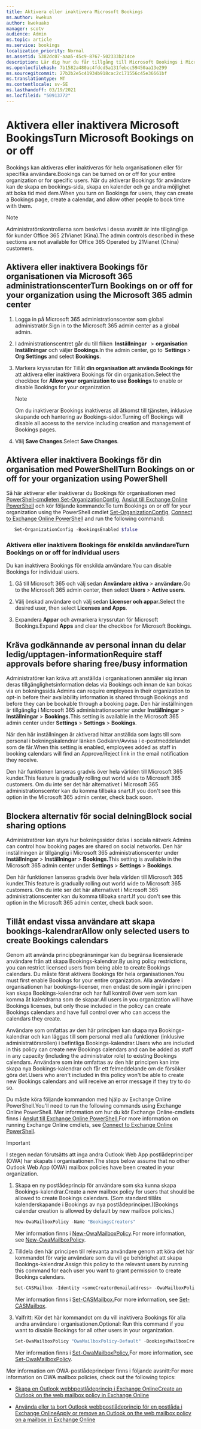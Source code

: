 ```yaml
---
title: Aktivera eller inaktivera Microsoft Bookings
ms.author: kwekua
author: kwekuako
manager: scotv
audience: Admin
ms.topic: article
ms.service: bookings
localization_priority: Normal
ms.assetid: 5382dc07-aaa5-45c9-8767-502333b214ce
description: Lär dig hur du får tillgång till Microsoft Bookings i Microsoft 365.
ms.openlocfilehash: 7b1582a480ac4fdcd5a131febcc59450aa13e299
ms.sourcegitcommit: 27b2b2e5c41934b918cac2c171556c45e36661bf
ms.translationtype: MT
ms.contentlocale: sv-SE
ms.lasthandoff: 03/19/2021
ms.locfileid: "50913772"
---
```

# <a name="turn-microsoft-bookings-on-or-off"></a><span data-ttu-id="38ce1-103">Aktivera eller inaktivera Microsoft Bookings</span><span class="sxs-lookup"><span data-stu-id="38ce1-103">Turn Microsoft Bookings on or off</span></span>

<span data-ttu-id="38ce1-104">Bookings kan aktiveras eller inaktiveras för hela organisationen eller för specifika användare.</span><span class="sxs-lookup"><span data-stu-id="38ce1-104">Bookings can be turned on or off for your entire organization or for specific users.</span></span> <span data-ttu-id="38ce1-105">När du aktiverar Bookings för användare kan de skapa en bookings-sida, skapa en kalender och ge andra möjlighet att boka tid med dem.</span><span class="sxs-lookup"><span data-stu-id="38ce1-105">When you turn on Bookings for users, they can create a Bookings page, create a calendar, and allow other people to book time with them.</span></span>

> [!NOTE]
> <span data-ttu-id="38ce1-106">Administratörskontrollerna som beskrivs i dessa avsnitt är inte tillgängliga för kunder Office 365 21Vianet (Kina).</span><span class="sxs-lookup"><span data-stu-id="38ce1-106">The admin controls described in these sections are not available for Office 365 Operated by 21Vianet (China) customers.</span></span>

## <a name="turn-bookings-on-or-off-for-your-organization-using-the-microsoft-365-admin-center"></a><span data-ttu-id="38ce1-107">Aktivera eller inaktivera Bookings för organisationen via Microsoft 365 administrationscenter</span><span class="sxs-lookup"><span data-stu-id="38ce1-107">Turn Bookings on or off for your organization using the Microsoft 365 admin center</span></span>

1. <span data-ttu-id="38ce1-108">Logga in på Microsoft 365 administrationscenter som global administratör.</span><span class="sxs-lookup"><span data-stu-id="38ce1-108">Sign in to the Microsoft 365 admin center as a global admin.</span></span>

2. <span data-ttu-id="38ce1-109">I administrationscentret går du till fliken  **Inställningar**   \> **organisation Inställningar** och väljer **Bookings**.</span><span class="sxs-lookup"><span data-stu-id="38ce1-109">In the admin center, go to  **Settings** \> **Org Settings** and select **Bookings**.</span></span>

3. <span data-ttu-id="38ce1-110">Markera kryssrutan för Tillåt **din organisation att använda Bookings för** att aktivera eller inaktivera Bookings för din organisation.</span><span class="sxs-lookup"><span data-stu-id="38ce1-110">Select the checkbox for **Allow your organization to use Bookings** to enable or disable Bookings for your organization.</span></span>

   > [!NOTE]
   > <span data-ttu-id="38ce1-111">Om du inaktiverar Bookings inaktiveras all åtkomst till tjänsten, inklusive skapande och hantering av Bookings-sidor.</span><span class="sxs-lookup"><span data-stu-id="38ce1-111">Turning off Bookings will disable all access to the service including creation and management of Bookings pages.</span></span>

4. <span data-ttu-id="38ce1-112">Välj **Save Changes**.</span><span class="sxs-lookup"><span data-stu-id="38ce1-112">Select **Save Changes**.</span></span>

## <a name="turn-bookings-on-or-off-for-your-organization-using-powershell"></a><span data-ttu-id="38ce1-113">Aktivera eller inaktivera Bookings för din organisation med PowerShell</span><span class="sxs-lookup"><span data-stu-id="38ce1-113">Turn Bookings on or off for your organization using PowerShell</span></span>

<span data-ttu-id="38ce1-114">Så här aktiverar eller inaktiverar du Bookings för organisationen med [PowerShell-cmdleten Set-OrganizationConfig](/powershell/module/exchange/set-organizationconfig), [Anslut till Exchange Online PowerShell](/powershell/exchange/connect-to-exchange-online-powershell) och kör följande kommando:</span><span class="sxs-lookup"><span data-stu-id="38ce1-114">To turn Bookings on or off for your organization using the PowerShell cmdlet [Set-OrganizationConfig](/powershell/module/exchange/set-organizationconfig), [Connect to Exchange Online PowerShell](/powershell/exchange/connect-to-exchange-online-powershell) and run the following command:</span></span>

```PowerShell
   Set-OrganizationConfig -BookingsEnabled $false
```

### <a name="turn-bookings-on-or-off-for-individual-users"></a><span data-ttu-id="38ce1-115">Aktivera eller inaktivera Bookings för enskilda användare</span><span class="sxs-lookup"><span data-stu-id="38ce1-115">Turn Bookings on or off for individual users</span></span>

<span data-ttu-id="38ce1-116">Du kan inaktivera Bookings för enskilda användare.</span><span class="sxs-lookup"><span data-stu-id="38ce1-116">You can disable Bookings for individual users.</span></span>

1. <span data-ttu-id="38ce1-117">Gå till Microsoft 365 och välj sedan **Användare aktiva** \> **användare.**</span><span class="sxs-lookup"><span data-stu-id="38ce1-117">Go to the Microsoft 365 admin center, then select **Users** \> **Active users**.</span></span>

1. <span data-ttu-id="38ce1-118">Välj önskad användare och välj sedan **Licenser och appar.**</span><span class="sxs-lookup"><span data-stu-id="38ce1-118">Select the desired user, then select **Licenses and Apps**.</span></span>

1. <span data-ttu-id="38ce1-119">Expandera **Appar** och avmarkera kryssrutan för Microsoft Bookings.</span><span class="sxs-lookup"><span data-stu-id="38ce1-119">Expand **Apps** and clear the checkbox for Microsoft Bookings.</span></span>

## <a name="require-staff-approvals-before-sharing-freebusy-information"></a><span data-ttu-id="38ce1-120">Kräva godkännande av personal innan du delar ledig/upptagen-information</span><span class="sxs-lookup"><span data-stu-id="38ce1-120">Require staff approvals before sharing free/busy information</span></span>

<span data-ttu-id="38ce1-121">Administratörer kan kräva att anställda i organisationen anmäler sig innan deras tillgänglighetsinformation delas via Bookings och innan de kan bokas via en bokningssida.</span><span class="sxs-lookup"><span data-stu-id="38ce1-121">Admins can require employees in their organization to opt-in before their availability information is shared through Bookings and before they can be bookable through a booking page.</span></span> <span data-ttu-id="38ce1-122">Den här inställningen är tillgänglig i Microsoft 365 administrationscenter under **Inställningar** \> **Inställningar** \> **Bookings.**</span><span class="sxs-lookup"><span data-stu-id="38ce1-122">This setting is available in the Microsoft 365 admin center under **Settings** \> **Settings** \> **Bookings**.</span></span>

<span data-ttu-id="38ce1-123">När den här inställningen är aktiverad hittar anställda som lagts till som personal i bokningskalendrar länken Godkänn/Avvisa i e-postmeddelandet som de får.</span><span class="sxs-lookup"><span data-stu-id="38ce1-123">When this setting is enabled, employees added as staff in booking calendars will find an Approve/Reject link in the email notification they receive.</span></span>

<span data-ttu-id="38ce1-124">Den här funktionen lanseras gradvis över hela världen till Microsoft 365 kunder.</span><span class="sxs-lookup"><span data-stu-id="38ce1-124">This feature is gradually rolling out world wide to Microsoft 365 customers.</span></span> <span data-ttu-id="38ce1-125">Om du inte ser det här alternativet i Microsoft 365 administrationscenter kan du komma tillbaka snart.</span><span class="sxs-lookup"><span data-stu-id="38ce1-125">If you don't see this option in the Microsoft 365 admin center, check back soon.</span></span>

## <a name="block-social-sharing-options"></a><span data-ttu-id="38ce1-126">Blockera alternativ för social delning</span><span class="sxs-lookup"><span data-stu-id="38ce1-126">Block social sharing options</span></span>

<span data-ttu-id="38ce1-127">Administratörer kan styra hur bokningssidor delas i sociala nätverk.</span><span class="sxs-lookup"><span data-stu-id="38ce1-127">Admins can control how booking pages are shared on social networks.</span></span> <span data-ttu-id="38ce1-128">Den här inställningen är tillgänglig i Microsoft 365 administrationscenter under **Inställningar** \> **Inställningar** \> **Bookings.**</span><span class="sxs-lookup"><span data-stu-id="38ce1-128">This setting is available in the Microsoft 365 admin center under **Settings** \> **Settings** \> **Bookings**.</span></span>

<span data-ttu-id="38ce1-129">Den här funktionen lanseras gradvis över hela världen till Microsoft 365 kunder.</span><span class="sxs-lookup"><span data-stu-id="38ce1-129">This feature is gradually rolling out world wide to Microsoft 365 customers.</span></span> <span data-ttu-id="38ce1-130">Om du inte ser det här alternativet i Microsoft 365 administrationscenter kan du komma tillbaka snart.</span><span class="sxs-lookup"><span data-stu-id="38ce1-130">If you don't see this option in the Microsoft 365 admin center, check back soon.</span></span>

## <a name="allow-only-selected-users-to-create-bookings-calendars"></a><span data-ttu-id="38ce1-131">Tillåt endast vissa användare att skapa bookings-kalendrar</span><span class="sxs-lookup"><span data-stu-id="38ce1-131">Allow only selected users to create Bookings calendars</span></span>

<span data-ttu-id="38ce1-132">Genom att använda principbegränsningar kan du begränsa licensierade användare från att skapa Bookings-kalendrar.</span><span class="sxs-lookup"><span data-stu-id="38ce1-132">By using policy restrictions, you can restrict licensed users from being able to create Bookings calendars.</span></span> <span data-ttu-id="38ce1-133">Du måste först aktivera Bookings för hela organisationen.</span><span class="sxs-lookup"><span data-stu-id="38ce1-133">You must first enable Bookings for your entire organization.</span></span> <span data-ttu-id="38ce1-134">Alla användare i organisationen har bookings-licenser, men endast de som ingår i principen kan skapa Bookings-kalendrar och har full kontroll över vem som kan komma åt kalendrarna som de skapar.</span><span class="sxs-lookup"><span data-stu-id="38ce1-134">All users in you organization will have Bookings licenses, but only those included in the policy can create Bookings calendars and have full control over who can access the calendars they create.</span></span>

<span data-ttu-id="38ce1-135">Användare som omfattas av den här principen kan skapa nya Bookings-kalendrar och kan läggas till som personal med alla funktioner (inklusive administratörsrollen) i befintliga Bookings-kalendrar.</span><span class="sxs-lookup"><span data-stu-id="38ce1-135">Users who are included in this policy can create new Bookings calendars and can be added as staff in any capacity (including the administrator role) to existing Bookings calendars.</span></span> <span data-ttu-id="38ce1-136">Användare som inte omfattas av den här principen kan inte skapa nya Bookings-kalendrar och får ett felmeddelande om de försöker göra det.</span><span class="sxs-lookup"><span data-stu-id="38ce1-136">Users who aren't included in this policy won't be able to create new Bookings calendars and will receive an error message if they try to do so.</span></span>

<span data-ttu-id="38ce1-137">Du måste köra följande kommandon med hjälp av Exchange Online PowerShell.</span><span class="sxs-lookup"><span data-stu-id="38ce1-137">You'll need to run the following commands using Exchange Online PowerShell.</span></span> <span data-ttu-id="38ce1-138">Mer information om hur du kör Exchange Online-cmdlets finns i [Anslut till Exchange Online PowerShell.](/powershell/exchange/connect-to-exchange-online-powershell)</span><span class="sxs-lookup"><span data-stu-id="38ce1-138">For more information on running Exchange Online cmdlets, see [Connect to Exchange Online PowerShell](/powershell/exchange/connect-to-exchange-online-powershell).</span></span>

> [!IMPORTANT]
> <span data-ttu-id="38ce1-139">I stegen nedan förutsätts att inga andra Outlook Web App postlådeprinciper (OWA) har skapats i organisationen.</span><span class="sxs-lookup"><span data-stu-id="38ce1-139">The steps below assume that no other Outlook Web App (OWA) mailbox policies have been created in your organization.</span></span>

1. <span data-ttu-id="38ce1-140">Skapa en ny postlådeprincip för användare som ska kunna skapa Bookings-kalendrar.</span><span class="sxs-lookup"><span data-stu-id="38ce1-140">Create a new mailbox policy for users that should be allowed to create Bookings calendars.</span></span> <span data-ttu-id="38ce1-141">(Som standard tillåts kalenderskapande i Bookings av nya postlådeprinciper.)</span><span class="sxs-lookup"><span data-stu-id="38ce1-141">(Bookings calendar creation is allowed by default by new mailbox policies.)</span></span>

   ```PowerShell
   New-OwaMailboxPolicy -Name "BookingsCreators"
   ```

   <span data-ttu-id="38ce1-142">Mer information finns i [New-OwaMailboxPolicy](/powershell/module/exchange/new-owamailboxpolicy).</span><span class="sxs-lookup"><span data-stu-id="38ce1-142">For more information, see [New-OwaMailboxPolicy](/powershell/module/exchange/new-owamailboxpolicy).</span></span>

2. <span data-ttu-id="38ce1-143">Tilldela den här principen till relevanta användare genom att köra det här kommandot för varje användare som du vill ge behörighet att skapa Bookings-kalendrar.</span><span class="sxs-lookup"><span data-stu-id="38ce1-143">Assign this policy to the relevant users by running this command for each user you want to grant permission to create Bookings calendars.</span></span>

   ```PowerShell
   Set-CASMailbox -Identity <someCreator@emailaddress> -OwaMailboxPolicy "BookingsCreators"
   ```

   <span data-ttu-id="38ce1-144">Mer information finns i [Set-CASMailbox.](/powershell/module/exchange/set-casmailbox)</span><span class="sxs-lookup"><span data-stu-id="38ce1-144">For more information, see [Set-CASMailbox](/powershell/module/exchange/set-casmailbox).</span></span>

3. <span data-ttu-id="38ce1-145">Valfritt: Kör det här kommandot om du vill inaktivera Bookings för alla andra användare i organisationen.</span><span class="sxs-lookup"><span data-stu-id="38ce1-145">Optional: Run this command if you want to disable Bookings for all other users in your organization.</span></span>

   ```PowerShell
   Set-OwaMailboxPolicy "OwaMailboxPolicy-Default" -BookingsMailboxCreationEnabled:$false
   ```

   <span data-ttu-id="38ce1-146">Mer information finns i [Set-OwaMailboxPolicy.](/powershell/module/exchange/set-owamailboxpolicy)</span><span class="sxs-lookup"><span data-stu-id="38ce1-146">For more information, see [Set-OwaMailboxPolicy](/powershell/module/exchange/set-owamailboxpolicy).</span></span>

<span data-ttu-id="38ce1-147">Mer information om OWA-postlådeprinciper finns i följande avsnitt:</span><span class="sxs-lookup"><span data-stu-id="38ce1-147">For more information on OWA mailbox policies, check out the following topics:</span></span>

- [<span data-ttu-id="38ce1-148">Skapa en Outlook webbpostlådeprincip i Exchange Online</span><span class="sxs-lookup"><span data-stu-id="38ce1-148">Create an Outlook on the web mailbox policy in Exchange Online</span></span>](/exchange/clients-and-mobile-in-exchange-online/outlook-on-the-web/create-outlook-web-app-mailbox-policy)

- [<span data-ttu-id="38ce1-149">Använda eller ta bort Outlook webbpostlådeprincip för en postlåda i Exchange Online</span><span class="sxs-lookup"><span data-stu-id="38ce1-149">Apply or remove an Outlook on the web mailbox policy on a mailbox in Exchange Online</span></span>](/exchange/clients-and-mobile-in-exchange-online/outlook-on-the-web/create-outlook-web-app-mailbox-policy)